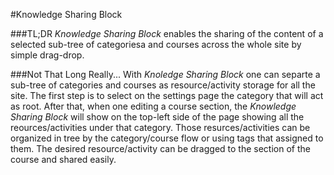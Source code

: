#Knowledge Sharing Block

###TL;DR
*Knowledge Sharing Block* enables the sharing of the content of a selected sub-tree of categoriesa and courses across the whole site by simple drag-drop.

###Not That Long Really...
With *Knoledge Sharing Block* one can separte a sub-tree of categories and courses as resource/activity storage for all the site. The first step is to select on the settings page the category that will act as root. After that, when one editing a course section, the *Knowledge Sharing Block* will show on the top-left side of the page showing all the reources/activities under that category. Those resurces/activities can be organized in tree by the category/course flow or using tags that assigned to them. The desired resource/activity can be dragged to the section of the course and shared easily. 
